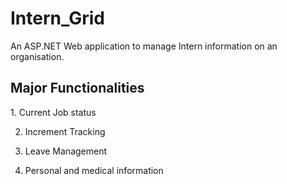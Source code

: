 # Intern_Grid
An ASP.NET Web application to manage Intern information on an organisation.
<h2> Major Functionalities</h2>
1. Current Job status

2. Increment Tracking

3. Leave Management

4. Personal and medical information

